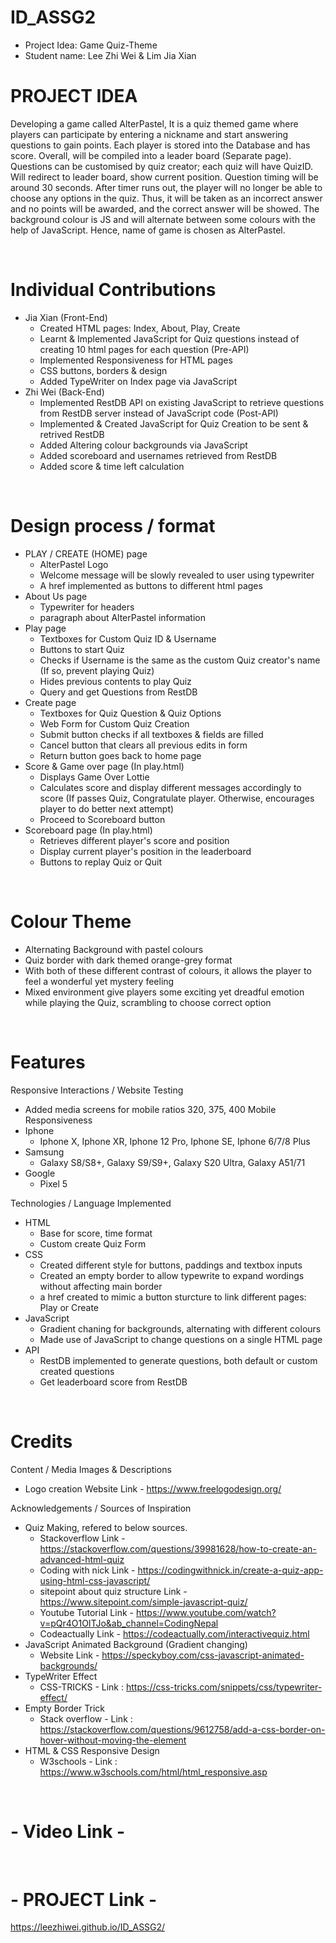 # ID_ASSG2
- Project Idea: Game Quiz-Theme<br />
- Student name: Lee Zhi Wei & Lim Jia Xian

# PROJECT IDEA
Developing a game called AlterPastel, It is a quiz themed game where players can participate by entering a nickname and start answering questions to gain points. Each player is stored into the Database and has score. Overall, will be compiled into a leader board (Separate page). Questions can be customised by quiz creator; each quiz will have QuizID. Will redirect to leader board, show current position. Question timing will be around 30 seconds. After timer runs out, the player will no longer be able to choose any options in the quiz. Thus, it will be taken as an incorrect answer and no points will be awarded, and the correct answer will be showed. The background colour is JS and will alternate between some colours with the help of JavaScript. Hence, name of game is chosen as AlterPastel.

&nbsp;
&nbsp;
&nbsp;

# Individual Contributions
- Jia Xian (Front-End)
  - Created HTML pages: Index, About, Play, Create
  - Learnt & Implemented JavaScript for Quiz questions instead of creating 10 html pages for each question (Pre-API) 
  - Implemented Responsiveness for HTML pages
  - CSS buttons, borders & design
  - Added TypeWriter on Index page via JavaScript
- Zhi Wei (Back-End)
  - Implemented RestDB API on existing JavaScript to retrieve questions from RestDB server instead of JavaScript code (Post-API)
  - Implemented  & Created JavaScript for Quiz Creation to be sent & retrived RestDB 
  - Added Altering colour backgrounds via JavaScript
  - Added scoreboard and usernames retrieved from RestDB
  - Added score & time left calculation

&nbsp;
&nbsp;
&nbsp;
# Design process / format
- PLAY / CREATE (HOME) page
  - AlterPastel Logo
  - Welcome message will be slowly revealed to user using typewriter
  - A href implemented as buttons to different html pages
- About Us page
  - Typewriter for headers
  - paragraph about AlterPastel information
- Play page
  - Textboxes for Custom Quiz ID & Username
  - Buttons to start Quiz
  - Checks if Username is the same as the custom Quiz creator's name (If so, prevent playing Quiz)
  - Hides previous contents to play Quiz 
  - Query and get Questions from RestDB 
- Create page
  - Textboxes for Quiz Question & Quiz Options
  - Web Form for Custom Quiz Creation
  - Submit button checks if all textboxes & fields are filled
  - Cancel button that clears all previous edits in form
  - Return button goes back to home page
- Score & Game over page (In play.html)
  - Displays Game Over Lottie
  - Calculates score and display different messages accordingly to score (If passes Quiz, Congratulate player. Otherwise, encourages player to do better next attempt)
  - Proceed to Scoreboard button
- Scoreboard page (In play.html)
  - Retrieves different player's score and position
  - Display current player's position in the leaderboard
  - Buttons to replay Quiz or Quit

&nbsp;
&nbsp;
&nbsp;

# Colour Theme
- Alternating Background with pastel colours
- Quiz border with dark themed orange-grey format
- With both of these different contrast of colours, it allows the player to feel a wonderful yet mystery feeling
- Mixed environment give players some exciting yet dreadful emotion while playing the Quiz, scrambling to choose correct option

&nbsp;
&nbsp;
&nbsp;

# Features
Responsive Interactions / Website Testing
- Added media screens for mobile ratios 320, 375, 400
Mobile Responsiveness
- Iphone
  - Iphone X, Iphone XR, Iphone 12 Pro, Iphone SE, Iphone 6/7/8 Plus
- Samsung
  -  Galaxy S8/S8+, Galaxy S9/S9+, Galaxy S20 Ultra, Galaxy A51/71
- Google 
  - Pixel 5 

Technologies / Language Implemented
- HTML
  - Base for score, time format
  - Custom create Quiz Form
- CSS
  - Created different style for buttons, paddings and textbox inputs
  - Created an empty border to allow typewrite to expand wordings without affecting main border
  - a href created to mimic a button sturcture to link different pages: Play or Create
- JavaScript
  - Gradient chaning for backgrounds, alternating with different colours
  - Made use of JavaScript to change questions on a single HTML page 
- API
  - RestDB implemented to generate questions, both default or custom created questions
  - Get leaderboard score from RestDB

&nbsp;
&nbsp;
&nbsp;

# Credits
Content / Media Images & Descriptions
- Logo creation
  Website Link - https://www.freelogodesign.org/ 

Acknowledgements / Sources of Inspiration
- Quiz Making, refered to below sources.
  - Stackoverflow Link - https://stackoverflow.com/questions/39981628/how-to-create-an-advanced-html-quiz 
  - Coding with nick Link - https://codingwithnick.in/create-a-quiz-app-using-html-css-javascript/
  - sitepoint about quiz structure Link - https://www.sitepoint.com/simple-javascript-quiz/
  - Youtube Tutorial Link - https://www.youtube.com/watch?v=pQr4O1OITJo&ab_channel=CodingNepal 
  - Codeactually Link - https://codeactually.com/interactivequiz.html
- JavaScript Animated Background (Gradient changing)
  - Website Link - https://speckyboy.com/css-javascript-animated-backgrounds/
- TypeWriter Effect
  -  CSS-TRICKS - Link : https://css-tricks.com/snippets/css/typewriter-effect/
- Empty Border Trick
  - Stack overflow - Link : https://stackoverflow.com/questions/9612758/add-a-css-border-on-hover-without-moving-the-element
- HTML & CSS Responsive Design
  - W3schools - Link : https://www.w3schools.com/html/html_responsive.asp 

&nbsp;
&nbsp;
&nbsp;

# - Video Link -


&nbsp;
&nbsp;
&nbsp;
# - PROJECT Link -
https://leezhiwei.github.io/ID_ASSG2/